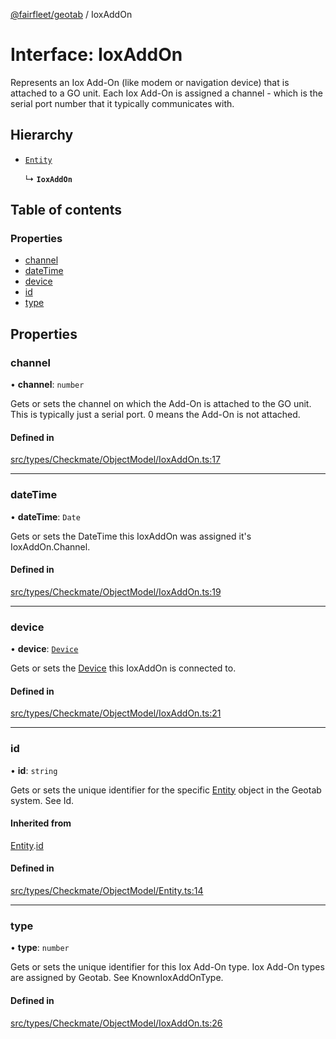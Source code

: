 [@fairfleet/geotab](../README.md) / IoxAddOn

# Interface: IoxAddOn

Represents an Iox Add-On (like modem or navigation device) that is attached to a GO unit. Each Iox Add-On is
 assigned a channel - which is the serial port number that it typically communicates with.

## Hierarchy

- [`Entity`](Entity.md)

  ↳ **`IoxAddOn`**

## Table of contents

### Properties

- [channel](IoxAddOn.md#channel)
- [dateTime](IoxAddOn.md#datetime)
- [device](IoxAddOn.md#device)
- [id](IoxAddOn.md#id)
- [type](IoxAddOn.md#type)

## Properties

### channel

• **channel**: `number`

Gets or sets the channel on which the Add-On is attached to the GO unit. This is typically just a serial
 port. 0 means the Add-On is not attached.

#### Defined in

[src/types/Checkmate/ObjectModel/IoxAddOn.ts:17](https://github.com/fairfleet/geotab/blob/ff38bfc/src/types/Checkmate/ObjectModel/IoxAddOn.ts#L17)

___

### dateTime

• **dateTime**: `Date`

Gets or sets the DateTime this IoxAddOn was assigned it's IoxAddOn.Channel.

#### Defined in

[src/types/Checkmate/ObjectModel/IoxAddOn.ts:19](https://github.com/fairfleet/geotab/blob/ff38bfc/src/types/Checkmate/ObjectModel/IoxAddOn.ts#L19)

___

### device

• **device**: [`Device`](Device.md)

Gets or sets the [Device](Device.md) this IoxAddOn is connected to.

#### Defined in

[src/types/Checkmate/ObjectModel/IoxAddOn.ts:21](https://github.com/fairfleet/geotab/blob/ff38bfc/src/types/Checkmate/ObjectModel/IoxAddOn.ts#L21)

___

### id

• **id**: `string`

Gets or sets the unique identifier for the specific [Entity](Entity.md) object in the Geotab system. See Id.

#### Inherited from

[Entity](Entity.md).[id](Entity.md#id)

#### Defined in

[src/types/Checkmate/ObjectModel/Entity.ts:14](https://github.com/fairfleet/geotab/blob/ff38bfc/src/types/Checkmate/ObjectModel/Entity.ts#L14)

___

### type

• **type**: `number`

Gets or sets the unique identifier for this Iox Add-On type. Iox Add-On types are assigned by Geotab.
 See KnownIoxAddOnType.

#### Defined in

[src/types/Checkmate/ObjectModel/IoxAddOn.ts:26](https://github.com/fairfleet/geotab/blob/ff38bfc/src/types/Checkmate/ObjectModel/IoxAddOn.ts#L26)
